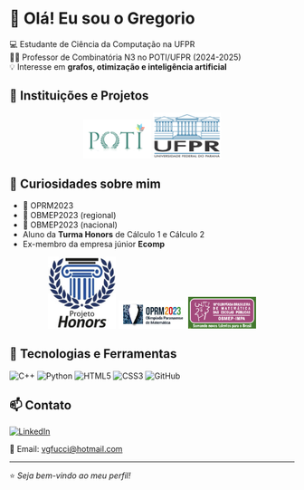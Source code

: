 # 👋 Olá! Eu sou o Gregorio

💻 Estudante de Ciência da Computação na UFPR  
👨‍🏫 Professor de Combinatória N3 no POTI/UFPR (2024-2025)  
💡 Interesse em **grafos, otimização e inteligência artificial**  

## 🏫 Instituições e Projetos  

<p align="center">
  <img src="POTI.png" alt="POTI" width="120">
  <img src="ufpr.jpg" alt="UFPR" width="120">
</p>

## 🚀 Curiosidades sobre mim  
- 🥇 OPRM2023  
- 🥇 OBMEP2023 (regional)  
- 🥈 OBMEP2023 (nacional)  
- Aluno da **Turma Honors** de Cálculo 1 e Cálculo 2  
- Ex-membro da empresa júnior **Ecomp**
  
<p align="center">
  <img src="honors_ufpr.jpg" alt="Turma Honors" width="120">
  <img src="OPRM.jpeg" alt="OPRM 2023" width="120">
  <img src="obmep2023.png" alt="OBMEP 2023" width="120">
</p>

## 🔧 Tecnologias e Ferramentas  
![C++](https://img.shields.io/badge/C++-00599C?style=for-the-badge&logo=cplusplus&logoColor=white)
![Python](https://img.shields.io/badge/Python-3776AB?style=for-the-badge&logo=python&logoColor=white)
![HTML5](https://img.shields.io/badge/HTML5-E34F26?style=for-the-badge&logo=html5&logoColor=white)
![CSS3](https://img.shields.io/badge/CSS3-1572B6?style=for-the-badge&logo=css3&logoColor=white)
![GitHub](https://img.shields.io/badge/GitHub-181717?style=for-the-badge&logo=github&logoColor=white)

## 📫 Contato  
<a href="https://www.linkedin.com/in/vin%C3%ADcius-gregorio-fucci-11356b354/">
  <img src="https://img.shields.io/badge/LinkedIn-0A66C2?style=for-the-badge&logo=linkedin&logoColor=white" alt="LinkedIn">
  </a>
</p>

📧 Email: vgfucci@hotmail.com  

---

⭐️ *Seja bem-vindo ao meu perfil!*  
